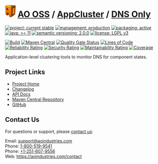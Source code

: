 # [<img src="ao-logo.png" alt="AO Logo" width="35" height="40">](https://github.com/ao-apps) [AO OSS](https://github.com/ao-apps/ao-oss) / [AppCluster](https://github.com/ao-apps/ao-appcluster) / [DNS Only](https://github.com/ao-apps/ao-appcluster-dnsonly)

[![project: current stable](https://oss.aoapps.com/ao-badges/project-current-stable.svg)](https://aoindustries.com/life-cycle#project-current-stable)
[![management: production](https://oss.aoapps.com/ao-badges/management-production.svg)](https://aoindustries.com/life-cycle#management-production)
[![packaging: active](https://oss.aoapps.com/ao-badges/packaging-active.svg)](https://aoindustries.com/life-cycle#packaging-active)  
[![java: &gt;= 11](https://oss.aoapps.com/ao-badges/java-11.svg)](https://docs.oracle.com/en/java/javase/11/)
[![semantic versioning: 2.0.0](https://oss.aoapps.com/ao-badges/semver-2.0.0.svg)](http://semver.org/spec/v2.0.0.html)
[![license: LGPL v3](https://oss.aoapps.com/ao-badges/license-lgpl-3.0.svg)](https://www.gnu.org/licenses/lgpl-3.0)

[![Build](https://github.com/ao-apps/ao-appcluster-dnsonly/workflows/Build/badge.svg?branch=master)](https://github.com/ao-apps/ao-appcluster-dnsonly/actions?query=workflow%3ABuild)
[![Maven Central](https://maven-badges.herokuapp.com/maven-central/com.aoapps/ao-appcluster-dnsonly/badge.svg)](https://maven-badges.herokuapp.com/maven-central/com.aoapps/ao-appcluster-dnsonly)
[![Quality Gate Status](https://sonarcloud.io/api/project_badges/measure?branch=master&project=com.aoapps%3Aao-appcluster-dnsonly&metric=alert_status)](https://sonarcloud.io/dashboard?branch=master&id=com.aoapps%3Aao-appcluster-dnsonly)
[![Lines of Code](https://sonarcloud.io/api/project_badges/measure?branch=master&project=com.aoapps%3Aao-appcluster-dnsonly&metric=ncloc)](https://sonarcloud.io/component_measures?branch=master&id=com.aoapps%3Aao-appcluster-dnsonly&metric=ncloc)  
[![Reliability Rating](https://sonarcloud.io/api/project_badges/measure?branch=master&project=com.aoapps%3Aao-appcluster-dnsonly&metric=reliability_rating)](https://sonarcloud.io/component_measures?branch=master&id=com.aoapps%3Aao-appcluster-dnsonly&metric=Reliability)
[![Security Rating](https://sonarcloud.io/api/project_badges/measure?branch=master&project=com.aoapps%3Aao-appcluster-dnsonly&metric=security_rating)](https://sonarcloud.io/component_measures?branch=master&id=com.aoapps%3Aao-appcluster-dnsonly&metric=Security)
[![Maintainability Rating](https://sonarcloud.io/api/project_badges/measure?branch=master&project=com.aoapps%3Aao-appcluster-dnsonly&metric=sqale_rating)](https://sonarcloud.io/component_measures?branch=master&id=com.aoapps%3Aao-appcluster-dnsonly&metric=Maintainability)
[![Coverage](https://sonarcloud.io/api/project_badges/measure?branch=master&project=com.aoapps%3Aao-appcluster-dnsonly&metric=coverage)](https://sonarcloud.io/component_measures?branch=master&id=com.aoapps%3Aao-appcluster-dnsonly&metric=Coverage)

Application-level clustering tools to monitor DNS for component states.

## Project Links
* [Project Home](https://oss.aoapps.com/appcluster/dnsonly/)
* [Changelog](https://oss.aoapps.com/appcluster/dnsonly/changelog)
* [API Docs](https://oss.aoapps.com/appcluster/dnsonly/apidocs/)
* [Maven Central Repository](https://central.sonatype.com/artifact/com.aoapps/ao-appcluster-dnsonly)
* [GitHub](https://github.com/ao-apps/ao-appcluster-dnsonly)

## Contact Us
For questions or support, please [contact us](https://aoindustries.com/contact):

Email: [support@aoindustries.com](mailto:support@aoindustries.com)  
Phone: [1-800-519-9541](tel:1-800-519-9541)  
Phone: [+1-251-607-9556](tel:+1-251-607-9556)  
Web: https://aoindustries.com/contact

